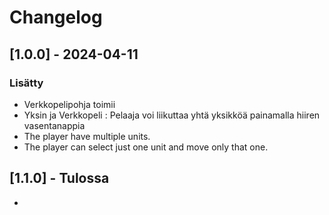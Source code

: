 # Changelog

## [1.0.0] - 2024-04-11
### Lisätty
- Verkkopelipohja toimii
- Yksin ja Verkkopeli : Pelaaja voi liikuttaa yhtä yksikköä painamalla hiiren vasentanappia
- The player have multiple units.
- The player can select just one unit and move only that one.

## [1.1.0] - Tulossa 
- 